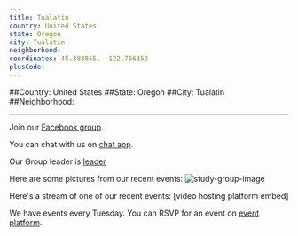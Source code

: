 ```yaml
---
title: Tualatin
country: United States
state: Oregon
city: Tualatin
neighborhood: 
coordinates: 45.383855, -122.766352
plusCode:
---
```


##Country: United States
##State: Oregon
##City: Tualatin
##Neighborhood: 
*****
Join our [Facebook group](https://www.facebook.com/groups/free.code.camp.tualatin.oregon).

You can chat with us on [chat app]().

Our Group leader is [leader]()

Here are some pictures from our recent events:
![study-group-image]()

Here's a stream of one of our recent events:
[video hosting platform embed]

We have events every Tuesday. You can RSVP for an event on [event platform]().
